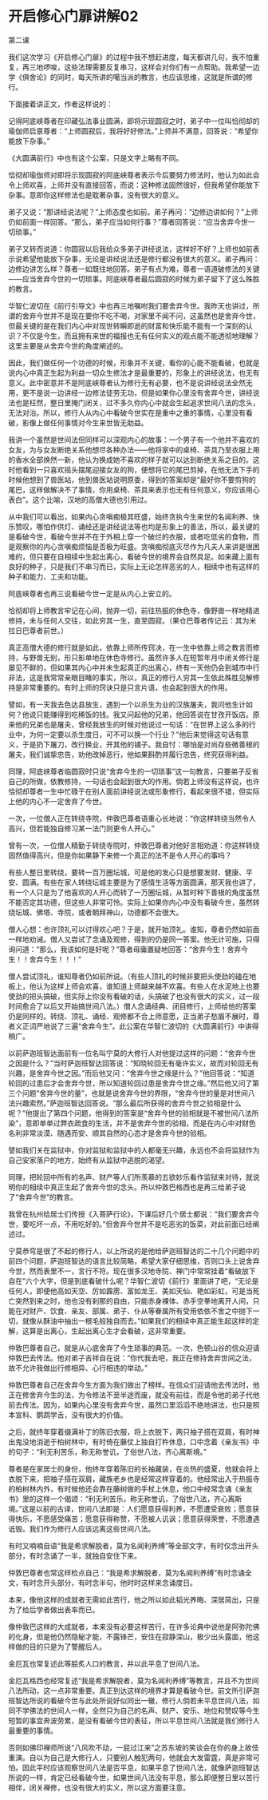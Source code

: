 # 开启修心门扉讲解02

第二课

我们这次学习《开启修心门扉》的过程中我不想赶进度，每天都讲几句，我不怕重复，再三地啰唆，这些法理需要反复串习，这样会对你们有一点帮助。我希望一边学《俱舍论》的同时，每天所讲的噶当派的教言，也应该思维，这就是所谓的修行。

下面接着讲正文，作者这样说的：

记得阿底峡尊者在印藏弘法事业圆满，即将示现圆寂之时，弟子中一位叫恰彻却的瑜伽师启禀尊者：“上师圆寂后，我将好好修法。”上师并不满意，回答说：“希望你能放下杂事。”

《大圆满前行》中也有这个公案，只是文字上略有不同。

恰彻却瑜伽师对即将示现圆寂的阿底峡尊者表示今后要努力修法时，他认为如此会令上师欢喜，上师并没有直接回答，而说：这种修法固然很好，但我希望你能放下杂事。意即你这样修法也是耽著杂事，没有很大的意义。

弟子又说：“那讲经说法呢？”上师态度也如前。弟子再问：“边修边讲如何？”上师仍如前面一样回答。“那么，弟子应当如何行事？”尊者回答说：“应当舍弃今世一切琐事。”

弟子又转而说道：你圆寂以后我给众多弟子讲经说法，这样好不好？上师也如前表示说希望他能放下杂事，无论是讲经说法还是修行都没有很大的意义。弟子再问：边修边讲怎么样？尊者一如既往地回答。弟子有点为难，尊者一语道破修法的关键——应当舍弃今世的一切琐事。阿底峡尊者最后圆寂的时候为弟子留下了这么殊胜的教言。

华智仁波切在《前行引导文》中也再三地嘱咐我们要舍弃今世。我昨天也讲过，所谓的舍弃今世并不是现在要你不吃不喝，对家里不闻不问，这虽然也是舍弃今世，但最关键的是在我们内心中对现世转瞬即逝的财富和快乐能不能有一个深刻的认识？不仅是今生，而且拥有来世的福报也无有任何实义的观点能不能透彻地理解？这里主要是从舍弃今世的角度阐述的。

因此，我们做任何一个功德的时候，形象并不关键，看你的心能不能看破，也就是说内心中真正生起为利益一切众生修法才是最重要的，形象上的讲经说法，也无有意义。此中密意并不是阿底峡尊者认为修行无有必要，也不是说讲经说法全然无用，更不是说一边讲经一边修法徒劳无功，但是如果你心里没有舍弃今世，讲经说法也是枉然，整日里掩门闭关，过不多久你内心中就会生起追求世间八法的念头，无法对治。所以，修行人从内心中看破今世实在是重中之重的事情，心里没有看破，影像上做任何事情对今生来世皆无助益。

我讲一个虽然是世间法但同样可以深观内心的故事：一个男子有一个他并不喜欢的女友，为与女友断绝关系他想尽各种办法——他将家中的桌椅、茶具乃至衣服上用的香水全部焕然一新，他认为换成她不喜欢的样子就可以达到断绝关系之目的。这时他看到一只喜欢摇头摆尾迎接女友的狗，便想将它的尾巴剪掉，在他无法下手的时候他想到了兽医站，他到兽医站说明原委，得到的答案却是“最好你不要剪狗的尾巴，这样做解决不了事情，你用桌椅、茶具来表示也无有任何意义，你应该用心表白”。这个比喻，汉地的高僧大德也引用过。

从中我们可以看出，如果内心贪嗔痴极其旺盛，始终贪执今生来世的名闻利养、快乐赞叹，哪怕作供灯、诵经还是讲经说法等也均是形象上的善法，所以，最关键的是看破今世，看破今世并不在于外相上穿一个破烂的衣服，或者吃低劣的食物，而是观察你的内心贪嗔痴烦恼是否极为旺盛。贪嗔痴彻底灭尽作为凡夫人来讲是很困难的，但只要在自相续中生起出离心，看破今世的境界会自然具足。如来藏上面有良好的种子，只是我们不串习而已，实际上无论怎样恶劣的人，相续中也有这样的种子和能力、工夫和功能。

阿底峡尊者也再三说看破今世一定是从内心上安立的。

恰彻却将上师教言牢记在心间，抛弃一切，前往热振的休色寺，像野兽一样地精进修持，未与任何人交往，如此穷其一生，直至圆寂。（果仓巴尊者传记云：其为米拉日巴尊者前世。）

真正高僧大德的修行就是如此，依靠上师所传窍决，在一生中依靠上师之教言而修持，与野兽无别，形只影单地在休色寺修行。虽然许多人在短暂年月中闭关修行是屡见不鲜的，但如果其内心中并未生起真正的出离心，终有一天他仍会到城市中行非法，这是我常常亲眼目睹的事实，所以，真正的修行人穷其一生依此殊胜见解修持是非常重要的。有时上师的窍诀只是只言片语，也会起到很大的作用。

譬如，有一天我去色达县放生，遇到一个以杀生为业的汉族屠夫，我问他生计如何？他说只能赚得到吃稀饭的钱。我又问起他的兄弟，他回答说在甘孜开饭店。原来他的兄弟也是屠夫，曾经我放生的时候对他说过一句话：“在世界上这么多的行业中，为何一定要以杀生度日，可不可以换一个行业？”他后来觉得这句话有意义，于是扔下屠刀，改行换业，开其他的铺子。我自忖：哪怕是对尚存些微善根的屠夫，我们诚挚忠告，劝他改掉恶行，他如果斟酌并履行忠告，终究获得利益。

同理，阿底峡尊者临圆寂时只说“舍弃今生的一切琐事”这一句教言，只要弟子反省自己的所做，依教修持，一句话也会起到很大的作用。倘若上师没有这样说，也许恰彻却尊者一生中忙碌于在别人面前讲经说法或形象修行，看起来很不错，但实际上他的内心不一定舍弃了今世。

一次，一位僧人正在转绕寺院，仲敦巴尊者语重心长地说：“你这样转绕当然令人高兴，但若能独自修习某一法门则更令人开心。”

曾有一次，一位僧人精勤于转绕寺院时，仲敦巴尊者对他好言相劝道：你这样转绕固然值得高兴，但是你如果静下来修一个真正的法不是令人开心的事吗？

有些人整日里转绕，要转一百万圈坛城，可是他的发心只是想要发财、健康、平安、圆满。有些在家人转绕坛城主要是为了感情生活等方面圆满，那天我也讲了，有一个人只是为了他喜欢的人开心而转了一万圈坛城，从暂时种下善根的角度虽然不能否定其功德，但这些人非常可怜。实际上如果你内心中没有看破今世，虽然转绕坛城、佛塔、寺院，或者朝拜神山，功德都不会很大。

僧人心想：也许顶礼可以讨得欢心吧？于是，就开始顶礼。谁知，尊者仍然如前面一样地劝诫。僧人又尝试了念诵及观修，得到的仍是同一答案。他无计可施，只得询问道：“那么，我该如何是好呢？”尊者毋庸置疑地回答：“舍弃今生！舍弃今生！！舍弃今生！！！”

僧人尝试顶礼，谁知尊者仍如前所说。（有些人顶礼的时候非要把头使劲的磕在地板上，他认为这样上师会欢喜，谁知道上师越来越不欢喜。有些人在水泥地上也要使劲的把头搞破，但实际上你没有看破的话，头搞破了也没有很大的实义，过一段时间愈合了以后又开始搞世间八法。）僧人念诵经典、闭目修行，上师给他的答案仍是同样的。转绕、顶礼、诵经、观修都不合上师意愿，正当弟子愁眉不展时，尊者义正词严地说了三遍“舍弃今生”。此公案在华智仁波切的《大圆满前行》中讲得稍广。

以前萨迦班智达面前有一位名叫宁莫的大修行人对他提过这样的问题：“舍弃今世之因是什么？”当时萨迦班智达回答说：“知晓轮回无有毫许实义，故而对轮回无有兴趣，是舍弃今世之因。”而后他又问：“舍弃今世之缘是什么？”他回答说：“知道轮回的过患后才会舍弃今世，所以知道轮回过患是舍弃今世之缘。”然后他又问了第三个问题“舍弃今世的量”，也就是说舍弃今世的界限，“舍弃今世的量是对世间八法兴趣索然。”萨迦班智达回答说。“那么最后所获得的舍弃今世之验相是什么呢？”他提出了第四个问题，他得到的答案是“舍弃今世的验相就是不被世间八法所染”，意即单单过弊衣疏食的生活，并不是舍弃今世的验相，而是在内心中对财色名利非常淡漠、随遇而安、顺其自然的心态才是舍弃今世的验相。

譬如我们关在监狱中，你对监狱和监狱中的人都毫无兴趣，永远也不会将监狱作为自己安家落户的地方，始终有从监狱中逃脱的渴望。

同理，把轮回中所有的名声、财产等人们所羡慕的五欲妙乐看作监狱来对待，就说明你的相续中真正生起了舍弃今世的念头。所以仲敦巴格西也是再三给弟子说了“舍弃今世”的教言。

我曾在杭州给居士们传授《入菩萨行论》，下课后好几个居士都说：“我们要舍弃今世，要吃坏一点，不用吃好的。”但舍弃今世并不是吃恶劣的饭菜，对此前面已经阐述过。

宁莫恭穹是很了不起的修行人，以上所说的是他给萨迦班智达的二十几个问题中的前四个问题，萨迦班智达的语言比较简略，希望大家仔细思维，否则口头上说舍弃今世，然而表里不一，言行不符。现在很多汉地寺院、禅门中常常挂着“看破放下自在”六个大字，但是到底看破什么呢？华智仁波切《前行》里面讲了吧，“无论是任何人，即便他高如天空、厉如霹雳、富如龙王、美如天仙、艳如彩虹，可是当死亡突然到来之时，他也没有刹那的自由，只能赤身裸体、赤手空拳地离开人间，只能在对财产、饮食、亲友、部属、弟子、仆从等眷属所有受用依依不舍之中抛下一切，就像从酥油中抽出一根毛般独自而去。”如果我们的相续中真正能生起这样的定解，这算是出离心，生起出离心生才会看破，这非常重要。

仲敦巴尊者自己，就是从心底舍弃了今生琐事的典范。一次，色顿山谷的信众迎请仲敦巴去传法。他对弟子吉祥自在说：“你代我去吧，我正在修持舍弃世间之法，故不允许我做出行修相异、心行相违的举动。”

仲敦巴尊者自己在舍弃今生方面为我们做出了榜样。在信众们迎请他去传法时，他正在修舍弃今生的法，为令修法不至半途而废，就没有前往，而是令他的弟子代他前去传法。因为，如果内心里没有舍弃今世，虽然口里滔滔不绝地讲法，也只是照本宣科、鹦鹉学舌，没有很大的价值。

之后，就终年穿着缀满补丁的陈旧衣服，将上衣脱下，两只袖子搭在双肩，有时神出鬼没地消逝于柏树林中，有时倚在藤仗上独自打杵休息，口中念着《亲友书》中的句子：“利无利苦乐，称无称誉讥，了俗世八法，齐心离斯境。”

尊者是在家居士的身份，他终年穿着陈旧的长袖藏装，在炎热的盛夏，他就会将上衣脱下来，把袖子搭在双肩，藏族老乡也是经常这样穿着的。他经常出入于热振寺的柏树林内外，有时候他还会靠在藤树做的手杖上休息，他口中经常念诵《亲友书》里的这样一个偈颂：“利无利苦乐，称无称誉讥，了俗世八法，齐心离斯境。”这是以前的古译，世间八法即是：人们愿意获得利养，不愿遭受衰败；愿意获得快乐，不愿感受痛苦；愿意获得称赞，不愿被人讥讽；愿意获得荣誉，不愿遭遇诋毁。我们作为修行人应该远离这些世间八法。

有时又喃喃自语“我是希求解脱者，莫为名闻利养缚”等全部文字，有时仅念出开头部分，有时念诵了一半，就独自安住下来。

仲敦巴尊者也常这样检点自己：“我是希求解脱者，莫为名闻利养缚”有时念诵全文，有时念开头部分，有时念半句，他时时这样来念诵度日。

本来，像他这样的成就者无需如此苦行，他之所以如此韬光养晦、深居简出，只是为了给后学者做出表率而已。

像仲敦巴这样的大成就者，本来没有必要这样苦行，在许多论典中说他是阿弥陀佛的化身，但是他仍然隐秘才能，不露锋芒，安住在寂静深山，极少出头露面，他这样做的目的只是为了警醒后人。

金厄瓦也常复述此等脍炙人口的教言，并以此平息了世间八法。

金厄瓦格西也经常复述“我是希求解脱者，莫为名闻利养缚”等教言，并且不为世间八法所动，这一点非常重要。真正到达这样的境界才算是看破今世。前文所引萨迦班智达所说的看破今世与此处所说好似同出一辙，修行人倘若未平息世间八法，如同不学佛法的世间人一样，全然只为自己的名声、财产、安乐、地位和赞叹等今生短暂的事宜奔波劳累，是没有看破今世的表征，所以平息世间八法就是我们修行人最重要的事情。

否则如佛印禅师所说“八风吹不动，一屁过江来”之苏东坡的笑谈会在你的身上故伎重演。自以为自己是大修行人，只要别人触犯两句，他就会大发雷霆，真是非常可怕。因此平时应该观察世间八法是否平息，如果平息了世间八法，就像萨迦班智达所说的一样，肯定已经看破今世，如果世间八法没有平息，那么即便整日里以苦行相伴，闭关禅修，也没有很大的实义，所以这方面要注意。

